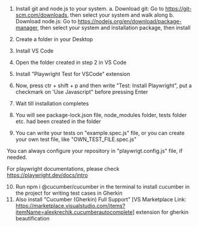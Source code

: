 1. Install git and node.js to your system.
   a. Download git: Go to https://git-scm.com/downloads, then select your system and walk along
   b. Download node.js: Go to https://nodejs.org/en/download/package-manager, then select your system and installation package, then install

2. Create a folder in your Desktop
3. Install VS Code
4. Open the folder created in step 2 in VS Code
5. Install "Playwright Test for VSCode" extension
6. Now, press ctr + shift + p and then write "Test: Install Playwright", put a checkmark on 'Use Javascript" before pressing Enter
7. Wait till installation completes
8. You will see package-lock.json file, node_modules folder, tests folder etc. had been created in the folder
9. You can write your tests on "example.spec.js" file, or you can create your own test file, like "OWN_TEST_FILE.spec.js"


You can always configure your repository in "playwrigt.config.js" file, if needed.

For playwright documentations, please check https://playwright.dev/docs/intro


10. Run npm i @cucumber/cucumber in the terminal to install cucumber in the project for writing test cases in Gherkin
11. Also install "Cucumber (Gherkin) Full Support" [VS Marketplace Link: https://marketplace.visualstudio.com/items?itemName=alexkrechik.cucumberautocomplete] extension for gherkin beautification
